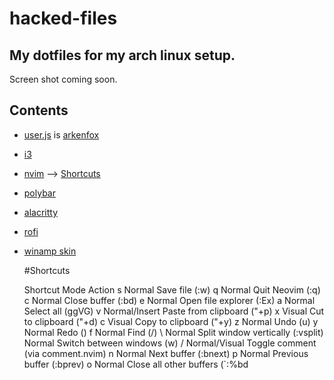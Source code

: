 # hacked-files

## My dotfiles for my arch linux setup.

Screen shot coming soon.

## Contents

- [user.js](user.js) is [arkenfox](https://github.com/arkenfox/user.js)
- [i3](i3)
- [nvim](init.lua) --> [Shortcuts](#Shortcuts)
- [polybar](polybar)
- [alacritty](alacritty)
- [rofi](rofi)
- [winamp skin](winamp)

  #Shortcuts

  
  Shortcut	Mode	Action
<Space> s	Normal	Save file (:w)
<Space> q	Normal	Quit Neovim (:q)
<Space> c	Normal	Close buffer (:bd)
<Space> e	Normal	Open file explorer (:Ex)
<Space> a	Normal	Select all (ggVG)
<Space> v	Normal/Insert	Paste from clipboard ("+p)
<Space> x	Visual	Cut to clipboard ("+d)
<Space> c	Visual	Copy to clipboard ("+y)
<Space> z	Normal	Undo (u)
<Space> y	Normal	Redo (<C-r>)
<Space> f	Normal	Find (/)
<Space> \	Normal	Split window vertically (:vsplit)
<Space> <Tab>	Normal	Switch between windows (<C-w>w)
<Space> /	Normal/Visual	Toggle comment (via comment.nvim)
<Space> n	Normal	Next buffer (:bnext)
<Space> p	Normal	Previous buffer (:bprev)
<Space> o	Normal	Close all other buffers (`:%bd
